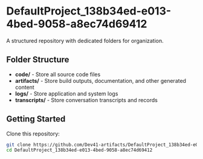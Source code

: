 # DefaultProject_138b34ed-e013-4bed-9058-a8ec74d69412
A structured repository with dedicated folders for organization.

## Folder Structure

- **code/** - Store all source code files
- **artifacts/** - Store build outputs, documentation, and other generated content
- **logs/** - Store application and system logs
- **transcripts/** - Store conversation transcripts and records

## Getting Started

Clone this repository:
```bash
git clone https://github.com/Dev41-artifacts/DefaultProject_138b34ed-e013-4bed-9058-a8ec74d69412
cd DefaultProject_138b34ed-e013-4bed-9058-a8ec74d69412
```
